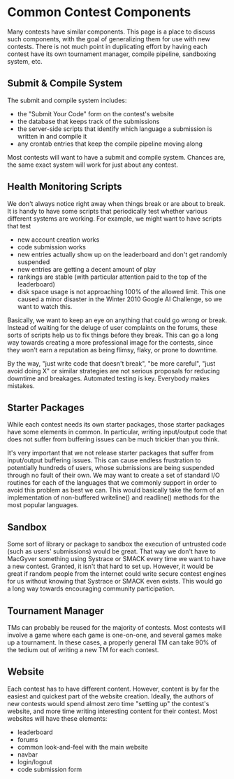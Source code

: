 # Common Contest Components #



Many contests have similar components. This page is a place to discuss such components, with the goal of generalizing them for use with new contests. There is not much point in duplicating effort by having each contest have its own tournament manager, compile pipeline, sandboxing system, etc.

## Submit & Compile System ##

The submit and compile system includes:
  * the "Submit Your Code" form on the contest's website
  * the database that keeps track of the submissions
  * the server-side scripts that identify which language a submission is written in and compile it
  * any crontab entries that keep the compile pipeline moving along

Most contests will want to have a submit and compile system. Chances are, the same exact system will work for just about any contest.

## Health Monitoring Scripts ##

We don't always notice right away when things break or are about to break. It is handy to have some scripts that periodically test whether various different systems are working. For example, we might want to have scripts that test
  * new account creation works
  * code submission works
  * new entries actually show up on the leaderboard and don't get randomly suspended
  * new entries are getting a decent amount of play
  * rankings are stable (with particular attention paid to the top of the leaderboard)
  * disk space usage is not approaching 100% of the allowed limit. This one caused a minor disaster in the Winter 2010 Google AI Challenge, so we want to watch this.

Basically, we want to keep an eye on anything that could go wrong or break. Instead of waiting for the deluge of user complaints on the forums, these sorts of scripts help us to fix things before they break. This can go a long way towards creating a more professional image for the contests, since they won't earn a reputation as being flimsy, flaky, or prone to downtime.

By the way, "just write code that doesn't break", "be more careful", "just avoid doing X" or similar strategies are not serious proposals for reducing downtime and breakages. Automated testing is key. Everybody makes mistakes.

## Starter Packages ##

While each contest needs its own starter packages, those starter packages have some elements in common. In particular, writing input/output code that does not suffer from buffering issues can be much trickier than you think.

It's very important that we not release starter packages that suffer from input/output buffering issues. This can cause endless frustration to potentially hundreds of users, whose submissions are being suspended through no fault of their own. We may want to create a set of standard I/O routines for each of the languages that we commonly support in order to avoid this problem as best we can. This would basically take the form of an implementation of non-buffered writeline() and readline() methods for the most popular languages.

## Sandbox ##

Some sort of library or package to sandbox the execution of untrusted code (such as users' submissions) would be great. That way we don't have to MacGyver something using Systrace or SMACK every time we want to have a new contest. Granted, it isn't that hard to set up. However, it would be great if random people from the internet could write secure contest engines for us without knowing that Systrace or SMACK even exists. This would go a long way towards encouraging community participation.

## Tournament Manager ##

TMs can probably be reused for the majority of contests. Most contests will involve a game where each game is one-on-one, and several games make up a tournament. In these cases, a properly general TM can take 90% of the tedium out of writing a new TM for each contest.

## Website ##

Each contest has to have different content. However, content is by far the easiest and quickest part of the website creation. Ideally, the authors of new contests would spend almost zero time "setting up" the contest's website, and more time writing interesting content for their contest. Most websites will have these elements:
  * leaderboard
  * forums
  * common look-and-feel with the main website
  * navbar
  * login/logout
  * code submission form
